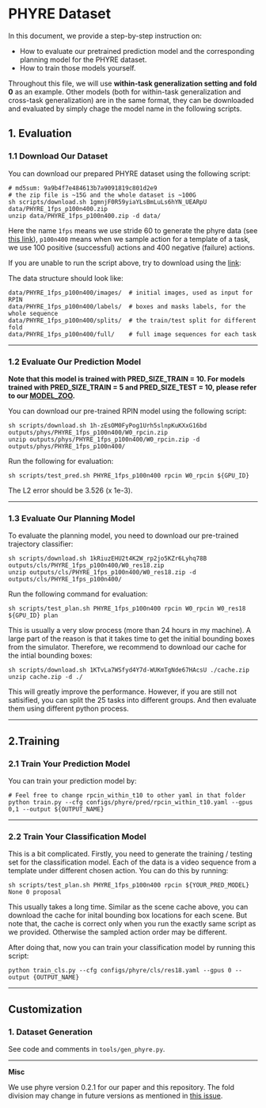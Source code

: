 # PHYRE Dataset

In this document, we provide a step-by-step instruction on:
- How to evaluate our pretrained prediction model and the corresponding planning model for the PHYRE dataset.
- How to train those models yourself.

Throughout this file, we will use **within-task generalization setting and fold 0** as an example. Other models (both for within-task generalization and cross-task generalization) are in the same format, they can be downloaded and evaluated by simply chage the model name in the following scripts.

## 1. Evaluation

### 1.1 Download Our Dataset

You can download our prepared PHYRE dataset using the following script:
```
# md5sum: 9a9b4f7e484613b7a9091819c801d2e9
# the zip file is ~15G and the whole dataset is ~100G
sh scripts/download.sh 1gmnjF0R59yiaYLsBmLuLs6hYN_UEARpU data/PHYRE_1fps_p100n400.zip
unzip data/PHYRE_1fps_p100n400.zip -d data/
```
Here the name `1fps` means we use stride 60 to generate the phyre data (see [this link](https://github.com/facebookresearch/phyre/blob/920cd2cc2d7ee29c08ae6ebff8f0463c2245d603/src/simulator/task_utils.h#L25)), `p100n400` means when we sample action for a template of a task, we use 100 positive (successful) actions and 400 negative (failure) actions.

If you are unable to run the script above, try to download using the [link](https://drive.google.com/file/d/1gmnjF0R59yiaYLsBmLuLs6hYN_UEARpU/view?usp=sharing):

The data structure should look like:
```
data/PHYRE_1fps_p100n400/images/  # initial images, used as input for RPIN
data/PHYRE_1fps_p100n400/labels/  # boxes and masks labels, for the whole sequence
data/PHYRE_1fps_p100n400/splits/  # the train/test split for different fold
data/PHYRE_1fps_p100n400/full/    # full image sequences for each task
```

---

### 1.2 Evaluate Our Prediction Model

**Note that this model is trained with PRED_SIZE_TRAIN = 10. For models trained with PRED_SIZE_TRAIN = 5 and PRED_SIZE_TEST = 10, please refer to our [MODEL_ZOO](docs/MODEL_ZOO.md).**

You can download our pre-trained RPIN model using the following script:
```
sh scripts/download.sh 1h-zEsOM0FyPog1Urh5slnpKuKXxG16bd outputs/phys/PHYRE_1fps_p100n400/W0_rpcin.zip
unzip outputs/phys/PHYRE_1fps_p100n400/W0_rpcin.zip -d outputs/phys/PHYRE_1fps_p100n400/
```

Run the following for evaluation:
```
sh scripts/test_pred.sh PHYRE_1fps_p100n400 rpcin W0_rpcin ${GPU_ID}
```
The L2 error should be 3.526 (x 1e-3).

---

### 1.3 Evaluate Our Planning Model

To evaluate the planning model, you need to download our pre-trained trajectory classifier:
```
sh scripts/download.sh 1kRiuzEHU2t4K2W_rp2jo5KZr6Lyhq78B outputs/cls/PHYRE_1fps_p100n400/W0_res18.zip
unzip outputs/cls/PHYRE_1fps_p100n400/W0_res18.zip -d outputs/cls/PHYRE_1fps_p100n400/
```

Run the following command for evaluation:
```
sh scripts/test_plan.sh PHYRE_1fps_p100n400 rpcin W0_rpcin W0_res18 ${GPU_ID} plan
```

This is usually a very slow process (more than 24 hours in my machine). A large part of the reason is that it takes time to get the initial bounding boxes from the simulator. Therefore, we recommend to download our cache for the intial bounding boxes:
```
sh scripts/download.sh 1KTvLa7WSfyd4Y7d-WUKmTgNde67HAcsU ./cache.zip
unzip cache.zip -d ./
```
This will greatly improve the performance. However, if you are still not satisified, you can split the 25 tasks into different groups. And then evaluate them using different python process.

---

## 2.Training

### 2.1 Train Your Prediction Model

You can train your prediction model by:
```
# Feel free to change rpcin_within_t10 to other yaml in that folder
python train.py --cfg configs/phyre/pred/rpcin_within_t10.yaml --gpus 0,1 --output ${OUTPUT_NAME}
```

---

### 2.2 Train Your Classification Model

This is a bit complicated. Firstly, you need to generate the training / testing set for the classification model.
Each of the data is a video sequence from a template under different chosen action. You can do this by running:
```
sh scripts/test_plan.sh PHYRE_1fps_p100n400 rpcin ${YOUR_PRED_MODEL} None 0 proposal
```
This usually takes a long time. Similar as the scene cache above, you can download the cache for inital bounding box locations for each scene. But note that, the cache is correct only when you run the exactly same script as we provided. Otherwise the sampled action order may be different.

After doing that, now you can train your classification model by running this script:
```
python train_cls.py --cfg configs/phyre/cls/res18.yaml --gpus 0 --output {OUTPUT_NAME}
```

---

## Customization 

### 1. Dataset Generation

See code and comments in `tools/gen_phyre.py`.

---

**Misc**

We use phyre version 0.2.1 for our paper and this repository. The fold division may change in future versions as mentioned in [this issue](https://github.com/facebookresearch/phyre/issues/40).
